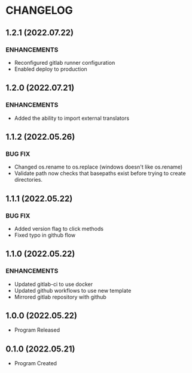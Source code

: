 # CHANGELOG

## 1.2.1 (2022.07.22)

### ENHANCEMENTS

- Reconfigured gitlab runner configuration
- Enabled deploy to production

## 1.2.0 (2022.07.21)

### ENHANCEMENTS

- Added the ability to import external translators

## 1.1.2 (2022.05.26)

### BUG FIX

- Changed os.rename to os.replace (windows doesn't like os.rename)
- Validate path now checks that basepaths exist before trying to create directories.

## 1.1.1 (2022.05.22)

### BUG FIX

- Added version flag to click methods
- Fixed typo in github flow

## 1.1.0 (2022.05.22)

### ENHANCEMENTS

- Updated gitlab-ci to use docker
- Updated github workflows to use new template
- Mirrored gitlab repository with github

## 1.0.0 (2022.05.22)

- Program Released

## 0.1.0 (2022.05.21)

- Program Created
